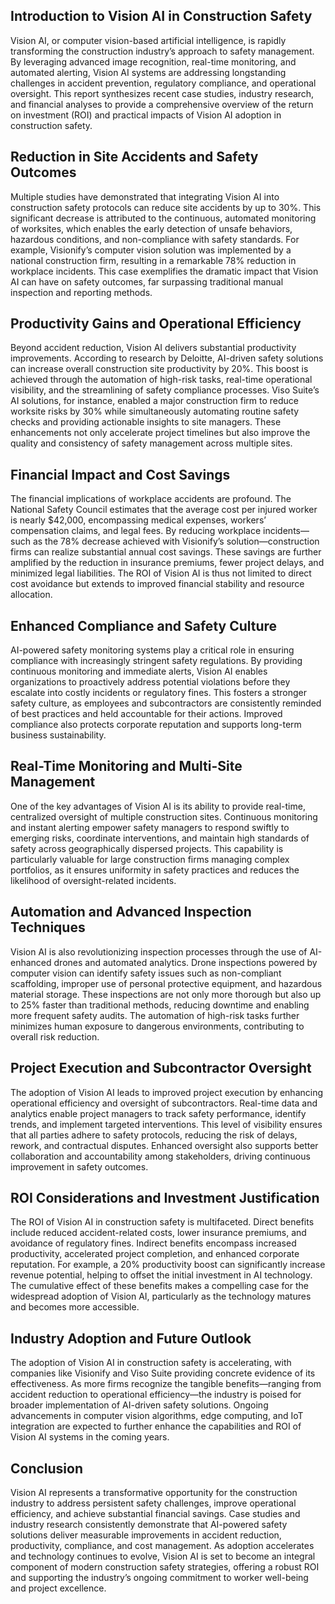 ## Introduction to Vision AI in Construction Safety
Vision AI, or computer vision-based artificial intelligence, is rapidly transforming the construction industry’s approach to safety management. By leveraging advanced image recognition, real-time monitoring, and automated alerting, Vision AI systems are addressing longstanding challenges in accident prevention, regulatory compliance, and operational oversight. This report synthesizes recent case studies, industry research, and financial analyses to provide a comprehensive overview of the return on investment (ROI) and practical impacts of Vision AI adoption in construction safety.

## Reduction in Site Accidents and Safety Outcomes
Multiple studies have demonstrated that integrating Vision AI into construction safety protocols can reduce site accidents by up to 30%. This significant decrease is attributed to the continuous, automated monitoring of worksites, which enables the early detection of unsafe behaviors, hazardous conditions, and non-compliance with safety standards. For example, Visionify’s computer vision solution was implemented by a national construction firm, resulting in a remarkable 78% reduction in workplace incidents. This case exemplifies the dramatic impact that Vision AI can have on safety outcomes, far surpassing traditional manual inspection and reporting methods.

## Productivity Gains and Operational Efficiency
Beyond accident reduction, Vision AI delivers substantial productivity improvements. According to research by Deloitte, AI-driven safety solutions can increase overall construction site productivity by 20%. This boost is achieved through the automation of high-risk tasks, real-time operational visibility, and the streamlining of safety compliance processes. Viso Suite’s AI solutions, for instance, enabled a major construction firm to reduce worksite risks by 30% while simultaneously automating routine safety checks and providing actionable insights to site managers. These enhancements not only accelerate project timelines but also improve the quality and consistency of safety management across multiple sites.

## Financial Impact and Cost Savings
The financial implications of workplace accidents are profound. The National Safety Council estimates that the average cost per injured worker is nearly $42,000, encompassing medical expenses, workers’ compensation claims, and legal fees. By reducing workplace incidents—such as the 78% decrease achieved with Visionify’s solution—construction firms can realize substantial annual cost savings. These savings are further amplified by the reduction in insurance premiums, fewer project delays, and minimized legal liabilities. The ROI of Vision AI is thus not limited to direct cost avoidance but extends to improved financial stability and resource allocation.

## Enhanced Compliance and Safety Culture
AI-powered safety monitoring systems play a critical role in ensuring compliance with increasingly stringent safety regulations. By providing continuous monitoring and immediate alerts, Vision AI enables organizations to proactively address potential violations before they escalate into costly incidents or regulatory fines. This fosters a stronger safety culture, as employees and subcontractors are consistently reminded of best practices and held accountable for their actions. Improved compliance also protects corporate reputation and supports long-term business sustainability.

## Real-Time Monitoring and Multi-Site Management
One of the key advantages of Vision AI is its ability to provide real-time, centralized oversight of multiple construction sites. Continuous monitoring and instant alerting empower safety managers to respond swiftly to emerging risks, coordinate interventions, and maintain high standards of safety across geographically dispersed projects. This capability is particularly valuable for large construction firms managing complex portfolios, as it ensures uniformity in safety practices and reduces the likelihood of oversight-related incidents.

## Automation and Advanced Inspection Techniques
Vision AI is also revolutionizing inspection processes through the use of AI-enhanced drones and automated analytics. Drone inspections powered by computer vision can identify safety issues such as non-compliant scaffolding, improper use of personal protective equipment, and hazardous material storage. These inspections are not only more thorough but also up to 25% faster than traditional methods, reducing downtime and enabling more frequent safety audits. The automation of high-risk tasks further minimizes human exposure to dangerous environments, contributing to overall risk reduction.

## Project Execution and Subcontractor Oversight
The adoption of Vision AI leads to improved project execution by enhancing operational efficiency and oversight of subcontractors. Real-time data and analytics enable project managers to track safety performance, identify trends, and implement targeted interventions. This level of visibility ensures that all parties adhere to safety protocols, reducing the risk of delays, rework, and contractual disputes. Enhanced oversight also supports better collaboration and accountability among stakeholders, driving continuous improvement in safety outcomes.

## ROI Considerations and Investment Justification
The ROI of Vision AI in construction safety is multifaceted. Direct benefits include reduced accident-related costs, lower insurance premiums, and avoidance of regulatory fines. Indirect benefits encompass increased productivity, accelerated project completion, and enhanced corporate reputation. For example, a 20% productivity boost can significantly increase revenue potential, helping to offset the initial investment in AI technology. The cumulative effect of these benefits makes a compelling case for the widespread adoption of Vision AI, particularly as the technology matures and becomes more accessible.

## Industry Adoption and Future Outlook
The adoption of Vision AI in construction safety is accelerating, with companies like Visionify and Viso Suite providing concrete evidence of its effectiveness. As more firms recognize the tangible benefits—ranging from accident reduction to operational efficiency—the industry is poised for broader implementation of AI-driven safety solutions. Ongoing advancements in computer vision algorithms, edge computing, and IoT integration are expected to further enhance the capabilities and ROI of Vision AI systems in the coming years.

## Conclusion
Vision AI represents a transformative opportunity for the construction industry to address persistent safety challenges, improve operational efficiency, and achieve substantial financial savings. Case studies and industry research consistently demonstrate that AI-powered safety solutions deliver measurable improvements in accident reduction, productivity, compliance, and cost management. As adoption accelerates and technology continues to evolve, Vision AI is set to become an integral component of modern construction safety strategies, offering a robust ROI and supporting the industry’s ongoing commitment to worker well-being and project excellence.